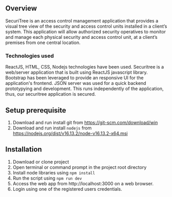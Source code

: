 ## Overview
SecuriTree is an access control management application that provides a visual tree view of the security and access control units installed in a client’s system. 
This application will allow authorized security operatives to monitor and manage each physical security and access control unit, at a client’s premises from one central location.

### Technologies used
ReactJS, HTML, CSS, Nodejs technologies have been used. 
Securitree is a web/server application that is built using ReactJS javascript library. 
Bootstrap has been leveraged to provide an responsive UI for the application's frontend.
JSON server was used for a quick backend prototypying and development. This runs independently of the application, thus, our securitree application is secured. 

## Setup prerequisite
1. Download and run install git from https://git-scm.com/download/win
2. Download and run install `nodejs` from https://nodejs.org/dist/v16.13.2/node-v16.13.2-x64.msi
## Installation

1. Download or clone project
2. Open terminal or command prompt in the project root directory
3. Install node libraries using `npm install`
4. Run the script using `npm run dev`
5. Access the web app from http://localhost:3000 on a web browser.
6. Login using one of the registered users credentials.

